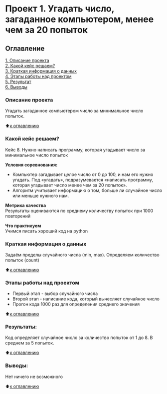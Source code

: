 # Проект 1. Угадать число, загаданное компьютером, менее чем за 20 попыток

## Оглавление  
[1. Описание проекта](https://github.com/m245942/Sf_project/tree/master/Project_1/README.md#Описание-проекта)  
[2. Какой кейс решаем?](https://github.com/m245942/Sf_project/tree/master/Project_1/README.md#Какой-кейс-решаем)  
[3. Краткая информация о данных](https://github.com/m245942/Sf_project/tree/master/Project_1/README.md#Краткая-информация-о-данных)  
[4. Этапы работы над проектом](https://github.com/m245942/Sf_project/tree/master/Project_1/README.md#Этапы-работы-над-проектом)  
[5. Результат](https://github.com/m245942/Sf_project/tree/master/Project_1/README.md#Результат)    
[6. Выводы](https://github.com/m245942/Sf_project/tree/master/Project_1/README.md#Выводы) 

### Описание проекта    
Угадать загаданное компьютером число за минимальное число попыток.

:arrow_up:[к оглавлению](https://github.com/m245942/Sf_project/tree/master/Project_1/README.md#Оглавление)


### Какой кейс решаем?    
Кейс 8. Нужно написать программу, которая угадывает число за минимальное число попыток

**Условия соревнования:**  
- Компьютер загадывает целое число от 0 до 100, и нам его нужно угадать. Под «угадать», подразумевается «написать программу, которая угадывает число менее чем за 20 попыток».
- Алгоритм учитывает информацию о том, больше ли случайное число или меньше нужного нам.

**Метрика качества**     
Результаты оцениваются по среднему количеству попыток при 1000 повторений

**Что практикуем**     
Учимся писать хороший код на python


### Краткая информация о данных
Задаём пределы случайного числа (min, max). Определяем количество попыток (count)
  
:arrow_up:[к оглавлению](https://github.com/m245942/Sf_project/tree/master/Project_1/README.md#Оглавление)


### Этапы работы над проектом  
- Первый этап - выбор случайного числа
- Второй этап - написание кода, который вычесляет случайное число
- Прогон кода 1000 раз для определения среднего значения

:arrow_up:[к оглавлению](https://github.com/m245942/Sf_project/tree/master/Project_1/README.md#Оглавление)


### Результаты:  
Код определяет случайное число за количество попыток от 1 до 8. В среднем за 5 попыток.

:arrow_up:[к оглавлению](https://github.com/m245942/Sf_project/tree/master/Project_1/README.md#Оглавление)


### Выводы:  
Нет ничего не возможного

:arrow_up:[к оглавлению](https://github.com/m245942/Sf_project/tree/master/Project_1/README.md#Оглавление)


